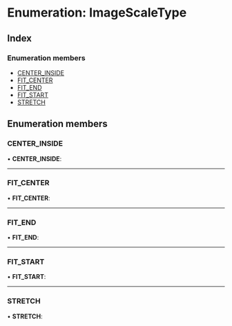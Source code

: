 # Enumeration: ImageScaleType

## Index

### Enumeration members

* [CENTER_INSIDE](imagescaletype.md#center_inside)
* [FIT_CENTER](imagescaletype.md#fit_center)
* [FIT_END](imagescaletype.md#fit_end)
* [FIT_START](imagescaletype.md#fit_start)
* [STRETCH](imagescaletype.md#stretch)

## Enumeration members

###  CENTER_INSIDE

• **CENTER_INSIDE**:

___

###  FIT_CENTER

• **FIT_CENTER**:

___

###  FIT_END

• **FIT_END**:

___

###  FIT_START

• **FIT_START**:

___

###  STRETCH

• **STRETCH**:
